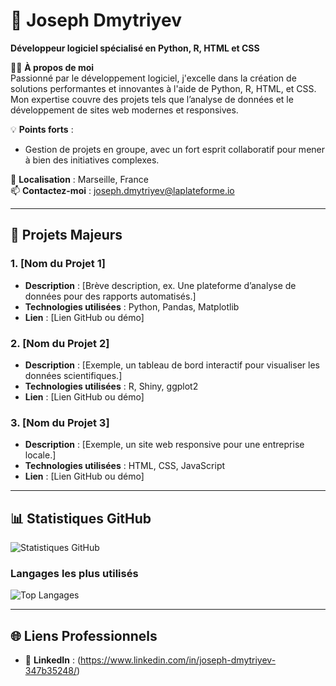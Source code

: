 # 💼 Joseph Dmytriyev  
**Développeur logiciel spécialisé en Python, R, HTML et CSS**  

👨‍💻 **À propos de moi**  
Passionné par le développement logiciel, j'excelle dans la création de solutions performantes et innovantes à l'aide de Python, R, HTML, et CSS.
Mon expertise couvre des projets tels que l’analyse de données et le développement de sites web modernes et responsives.  

💡 **Points forts** :  
- Gestion de projets en groupe, avec un fort esprit collaboratif pour mener à bien des initiatives complexes.  

📍 **Localisation** : Marseille, France  
📫 **Contactez-moi** : joseph.dmytriyev@laplateforme.io

---

## 📌 **Projets Majeurs**  
### **1. [Nom du Projet 1]**  
- **Description** : [Brève description, ex. Une plateforme d’analyse de données pour des rapports automatisés.]  
- **Technologies utilisées** : Python, Pandas, Matplotlib  
- **Lien** : [Lien GitHub ou démo]

### **2. [Nom du Projet 2]**  
- **Description** : [Exemple, un tableau de bord interactif pour visualiser les données scientifiques.]  
- **Technologies utilisées** : R, Shiny, ggplot2  
- **Lien** : [Lien GitHub ou démo]

### **3. [Nom du Projet 3]**  
- **Description** : [Exemple, un site web responsive pour une entreprise locale.]  
- **Technologies utilisées** : HTML, CSS, JavaScript  
- **Lien** : [Lien GitHub ou démo]

---

## 📊 **Statistiques GitHub**  
![Statistiques GitHub](https://github-readme-stats.vercel.app/api?username=JosephDmytriyev&show_icons=true&theme=radical)  

### **Langages les plus utilisés**  
![Top Langages](https://github-readme-stats.vercel.app/api/top-langs/?username=JosephDmytriyev&layout=compact&theme=radical)

---

## 🌐 **Liens Professionnels**  
- 💼 **LinkedIn** : (https://www.linkedin.com/in/joseph-dmytriyev-347b35248/)



